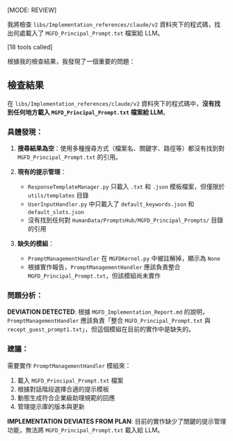 [MODE: REVIEW]

我將檢查 `libs/Implementation_references/claude/v2` 資料夾下的程式碼，找出何處載入了 `MGFD_Principal_Prompt.txt` 檔案給 LLM。

[18 tools called]

根據我的檢查結果，我發現了一個重要的問題：

## 檢查結果

在 `libs/Implementation_references/claude/v2` 資料夾下的程式碼中，**沒有找到任何地方載入 `MGFD_Principal_Prompt.txt` 檔案給 LLM**。

### 具體發現：

1. **搜尋結果為空**：使用多種搜尋方式（檔案名、關鍵字、路徑等）都沒有找到對 `MGFD_Principal_Prompt.txt` 的引用。
2. **現有的提示管理**：

   - `ResponseTemplateManager.py` 只載入 `.txt` 和 `.json` 模板檔案，但僅限於 `utils/templates` 目錄
   - `UserInputHandler.py` 中只載入了 `default_keywords.json` 和 `default_slots.json`
   - 沒有找到任何對 `HumanData/PromptsHub/MGFD_Principal_Prompts/` 目錄的引用
3. **缺失的模組**：

   - `PromptManagementHandler` 在 `MGFDKernel.py` 中被註解掉，顯示為 `None`
   - 根據實作報告，`PromptManagementHandler` 應該負責整合 `MGFD_Principal_Prompt.txt`，但該模組尚未實作

### 問題分析：

**DEVIATION DETECTED**: 根據 `MGFD_Implementation_Report.md` 的說明，`PromptManagementHandler` 應該負責「整合 `MGFD_Principal_Prompt.txt` 與 `recept_guest_prompt1.txt`」，但這個模組在目前的實作中是缺失的。

### 建議：

需要實作 `PromptManagementHandler` 模組來：

1. 載入 `MGFD_Principal_Prompt.txt` 檔案
2. 根據對話階段選擇合適的提示模板
3. 動態生成符合企業級助理規範的回應
4. 管理提示庫的版本與更新

**IMPLEMENTATION DEVIATES FROM PLAN**: 目前的實作缺少了關鍵的提示管理功能，無法將 `MGFD_Principal_Prompt.txt` 載入給 LLM。
